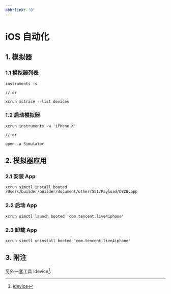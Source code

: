 ```yaml
---
abbrlink: '0'
---
```

# iOS 自动化

## 1. 模拟器

### 1.1 模拟器列表

```shell
instruments -s

// or 

xcrun xctrace --list devices
```

### 1.2 启动模拟器

```shell
xcrun instruments -w 'iPhone X'

// or

open -a Simulator
```

## 2. 模拟器应用

### 2.1 安装 App

```xcrun simctl install booted /Users/builder/builder/document/other/551/Payload/DYZB.app```

### 2.2 启动 App

```xcrun simctl launch booted 'com.tencent.live4iphone'```

### 2.3 卸载 App

```xcrun simctl uninstall booted 'com.tencent.live4iphone'```

## 3. 附注

另外一套工具 idevice[^idevice].

[^idevice]: [idevice](https://github.com/libimobiledevice/libimobiledevice)
